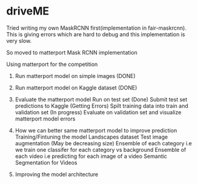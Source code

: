 # driveME

Tried writing my own MaskRCNN first(implementation in fair-maskrcnn). This is giving errors which are hard to debug and this implementation is very slow.

So moved to matterport Mask RCNN implementation

Using matterport for the competition  

1. Run matterport model on simple images (DONE)

2. Run matterport model on Kaggle dataset (DONE)

3. Evaluate the matterport model 
	Run on test set (Done)
	Submit test set predictions to Kaggle (Getting Errors)
	Spilt training data into train and validation set (In progress)
	Evaluate on validation set and visualize matterport model errors

4. How we can better same matterport model to improve prediction
	Training/Fintuning the model
	Landscapes dataset
	Test image augmentation (May be decreasing size)
	Ensemble of each category i.e we train one classifer for each category vs background
	Ensemble of each video i.e predicting for each image of a video
	Semantic Segmentation for Videos
	
5. Improving the model architecture


















